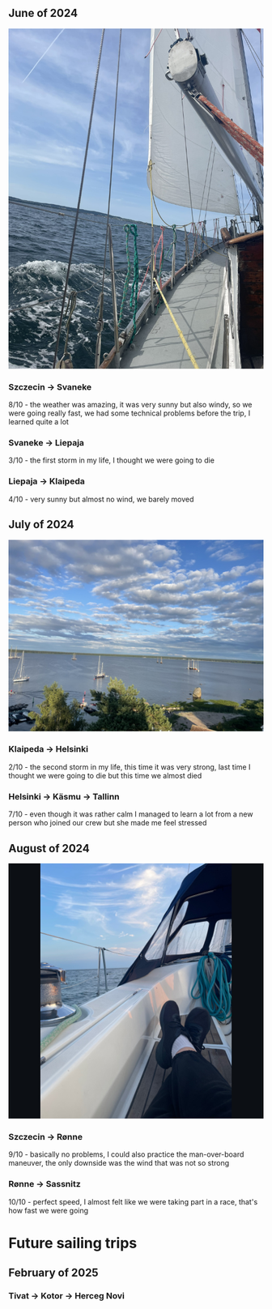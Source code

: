 ## June of 2024
![june](june.JPEG)
### Szczecin -> Svaneke
8/10 - the weather was amazing, it was very sunny but also windy, so we were going really fast, we had some technical problems before the trip, I learned quite a lot 
### Svaneke -> Liepaja
3/10 - the first storm in my life, I thought we were going to die
### Liepaja -> Klaipeda
4/10 - very sunny but almost no wind, we barely moved
## July of 2024
![july](jul.JPEG)
### Klaipeda -> Helsinki
2/10 - the second storm in my life, this time it was very strong, last time I thought we were going to die but this time we almost died
### Helsinki -> Käsmu -> Tallinn
7/10 - even though it was rather calm I managed to learn a lot from a new person who joined our crew but she made me feel stressed 

## August of 2024
![august](aug.JPEG)
### Szczecin -> Rønne
9/10 - basically no problems, I could also practice the man-over-board maneuver, the only downside was the wind that was not so strong 
### Rønne -> Sassnitz 
10/10 - perfect speed, I almost felt like we were taking part in a race, that's how fast we were going 

# Future sailing trips

## February of 2025
### Tivat -> Kotor -> Herceg Novi 
